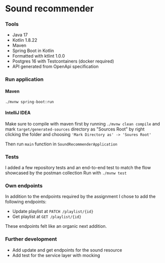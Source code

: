 # Sound recommender

### Tools

* Java 17
* Kotlin 1.8.22
* Maven
* Spring Boot in Kotlin
* Formatted with ktlint 1.0.0
* Postgres 16 with Testcontainers (docker required)
* API generated from OpenApi specification

### Run application
#### Maven
`./mvnw spring-boot:run`

#### IntelliJ IDEA
Make sure to compile with maven first by running `./mvnw clean compile` and mark `target/generated-sources` directory as "Sources Root" by right clicking the folder
and choosing `'Mark Directory as' -> 'Soures Root'`

Then run `main` function in `SoundRecommenderApplication`

### Tests

I added a few repository tests and an end-to-end test to match the flow showcased by the postman collection
Run with `./mvnw test`

### Own endpoints
In addition to the endpoints required by the assignment I chose to add the following endpoints:
* Update playlist at `PATCH /playlist/{id}`
* Get playlist at `GET /playlist/{id}`

These endpoints felt like an organic next addition.

### Further development
* Add update and get endpoints for the sound resource
* Add test for the service layer with mocking
